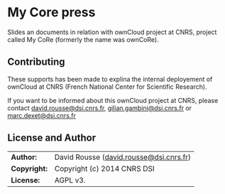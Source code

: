 # My Core press 

Slides an documents in relation with ownCloud project at CNRS, project called My CoRe (formerly the name was ownCoRe). 

## Contributing

These supports has been made to explina the internal deployement of ownCloud at CNRS (French National Center for Scientific Research).

If you want to be informed about this ownCloud project at CNRS, please contact david.rousse@dsi.cnrs.fr, gilian.gambini@dsi.cnrs.fr or marc.dexet@dsi.cnrs.fr

## License and Author

|                      |                                          |
|:---------------------|:-----------------------------------------|
| **Author:**          | David Rousse (<david.rousse@dsi.cnrs.fr>)
| **Copyright:**       | Copyright (c) 2014 CNRS DSI
| **License:**         | AGPL v3.

